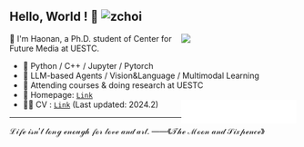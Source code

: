 ## Hello, World ! 👋 ![zchoi](https://komarev.com/ghpvc/?username=zchoi&style=for-the-badge)                                                         
[<img align="right" width="40%" src="https://github-readme-stats.vercel.app/api?username=zchoi">](#)
                                                                                                      
👻 I'm Haonan, a Ph.D. student of Center for Future Media at UESTC. 
- 🦾 Python / C++ / Jupyter / Pytorch
- 🤔 LLM-based Agents / Vision&Language / Multimodal Learning
- 🌱 Attending courses & doing research at UESTC
- 🍙 Homepage: [`Link`](https://zchoi.github.io/)
- 🙋‍♂️ CV : [`Link`](https://1drv.ms/b/s!Am8OAR5-SGckiKp8IugY5nApdQJ2aQ?e=KUJNXf) (Last updated: 2024.2)
[<img align="right" width="42%" src="comment_reaction.svg">](#)
***
<!--- 🔑 GPG Key : [`E1FB968577635BDF`](https://github.com/zchoi.gpg) -->
$\mathcal{Life\ isn't\ long\ enough\ for\ love\ and\ art. \ ——《The\ Moon\ and\ Sixpence》}$

<!-- [<img align="left" width="46%" src="repo-info.svg">](#) -->
<!-- [<img align="right" width="48%" src="language.svg">](#) -->

